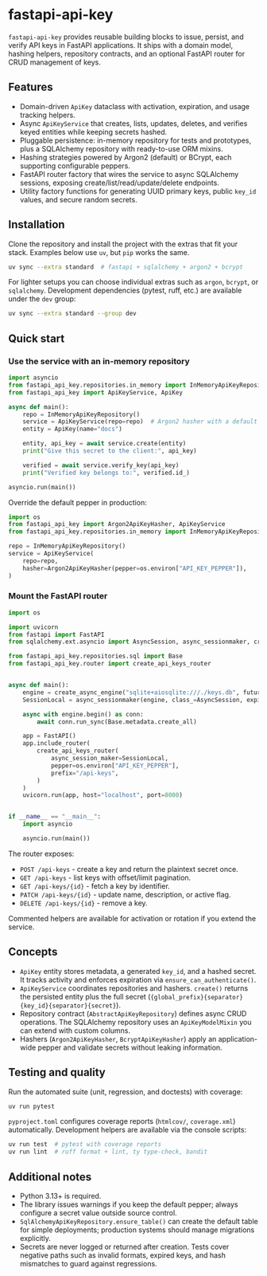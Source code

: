 ﻿# fastapi-api-key

`fastapi-api-key` provides reusable building blocks to issue, persist, and verify API keys in FastAPI applications. It ships with a domain model, hashing helpers, repository contracts, and an optional FastAPI router for CRUD management of keys.

## Features
- Domain-driven `ApiKey` dataclass with activation, expiration, and usage tracking helpers.
- Async `ApiKeyService` that creates, lists, updates, deletes, and verifies keyed entities while keeping secrets hashed.
- Pluggable persistence: in-memory repository for tests and prototypes, plus a SQLAlchemy repository with ready-to-use ORM mixins.
- Hashing strategies powered by Argon2 (default) or BCrypt, each supporting configurable peppers.
- FastAPI router factory that wires the service to async SQLAlchemy sessions, exposing create/list/read/update/delete endpoints.
- Utility factory functions for generating UUID primary keys, public `key_id` values, and secure random secrets.

## Installation
Clone the repository and install the project with the extras that fit your stack. Examples below use `uv`, but `pip` works the same.

```bash
uv sync --extra standard  # fastapi + sqlalchemy + argon2 + bcrypt
```

For lighter setups you can choose individual extras such as `argon`, `bcrypt`, or `sqlalchemy`. Development dependencies (pytest, ruff, etc.) are available under the `dev` group:

```bash
uv sync --extra standard --group dev
```

## Quick start

### Use the service with an in-memory repository

```python
import asyncio
from fastapi_api_key.repositories.in_memory import InMemoryApiKeyRepository
from fastapi_api_key import ApiKeyService, ApiKey

async def main():
    repo = InMemoryApiKeyRepository()
    service = ApiKeyService(repo=repo)  # Argon2 hasher with a default pepper
    entity = ApiKey(name="docs")

    entity, api_key = await service.create(entity)
    print("Give this secret to the client:", api_key)

    verified = await service.verify_key(api_key)
    print("Verified key belongs to:", verified.id_)

asyncio.run(main())
```

Override the default pepper in production:

```python
import os
from fastapi_api_key import Argon2ApiKeyHasher, ApiKeyService
from fastapi_api_key.repositories.in_memory import InMemoryApiKeyRepository

repo = InMemoryApiKeyRepository()
service = ApiKeyService(
    repo=repo,
    hasher=Argon2ApiKeyHasher(pepper=os.environ["API_KEY_PEPPER"]),
)
```

### Mount the FastAPI router

```python
import os

import uvicorn
from fastapi import FastAPI
from sqlalchemy.ext.asyncio import AsyncSession, async_sessionmaker, create_async_engine

from fastapi_api_key.repositories.sql import Base
from fastapi_api_key.router import create_api_keys_router


async def main():
    engine = create_async_engine("sqlite+aiosqlite:///./keys.db", future=True)
    SessionLocal = async_sessionmaker(engine, class_=AsyncSession, expire_on_commit=False)

    async with engine.begin() as conn:
        await conn.run_sync(Base.metadata.create_all)

    app = FastAPI()
    app.include_router(
        create_api_keys_router(
            async_session_maker=SessionLocal,
            pepper=os.environ["API_KEY_PEPPER"],
            prefix="/api-keys",
        )
    )
    uvicorn.run(app, host="localhost", port=8000)


if __name__ == "__main__":
    import asyncio

    asyncio.run(main())
```

The router exposes:

- `POST /api-keys` - create a key and return the plaintext secret once.
- `GET /api-keys` - list keys with offset/limit pagination.
- `GET /api-keys/{id}` - fetch a key by identifier.
- `PATCH /api-keys/{id}` - update name, description, or active flag.
- `DELETE /api-keys/{id}` - remove a key.

Commented helpers are available for activation or rotation if you extend the service.

## Concepts

- `ApiKey` entity stores metadata, a generated `key_id`, and a hashed secret. It tracks activity and enforces expiration via `ensure_can_authenticate()`.
- `ApiKeyService` coordinates repositories and hashers. `create()` returns the persisted entity plus the full secret (`{global_prefix}{separator}{key_id}{separator}{secret}`).
- Repository contract (`AbstractApiKeyRepository`) defines async CRUD operations. The SQLAlchemy repository uses an `ApiKeyModelMixin` you can extend with custom columns.
- Hashers (`Argon2ApiKeyHasher`, `BcryptApiKeyHasher`) apply an application-wide pepper and validate secrets without leaking information.

## Testing and quality

Run the automated suite (unit, regression, and doctests) with coverage:

```bash
uv run pytest
```

`pyproject.toml` configures coverage reports (`htmlcov/`, `coverage.xml`) automatically. Development helpers are available via the console scripts:

```bash
uv run test  # pytest with coverage reports
uv run lint  # ruff format + lint, ty type-check, bandit
```

## Additional notes

- Python 3.13+ is required.
- The library issues warnings if you keep the default pepper; always configure a secret value outside source control.
- `SqlAlchemyApiKeyRepository.ensure_table()` can create the default table for simple deployments; production systems should manage migrations explicitly.
- Secrets are never logged or returned after creation. Tests cover negative paths such as invalid formats, expired keys, and hash mismatches to guard against regressions.
